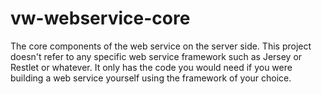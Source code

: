 vw-webservice-core
==================

The core components of the web service on the server side. This project doesn't refer to any specific web service framework such as Jersey or Restlet or whatever. It only has the code you would need if you were building a web service yourself using the framework of your choice.
